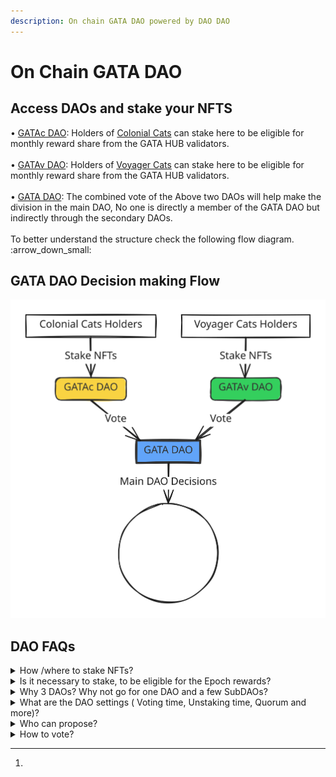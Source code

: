 ```yaml
---
description: On chain GATA DAO powered by DAO DAO
---
```


# On Chain GATA DAO

## Access DAOs and stake your NFTS

• [GATAc DAO](https://daodao.zone/dao/stars19fz2t65uqlhrrznpllmmu7nzsvv3v2p4wruypthy7yjpsz5rltvqp6gjsk): Holders of [Colonial Cats](https://www.stargaze.zone/m/stars1yw4xvtc43me9scqfr2jr2gzvcxd3a9y4eq7gaukreugw2yd2f8tssqyvcm/tokens) can stake here to be eligible for monthly reward share from the GATA HUB validators.  \
\
• [GATAv DAO](https://daodao.zone/dao/stars1t5kx0emmfep57u8g6dupd6zs6z58v39zky852gm58lj3nwpuexuq0krw0c):  Holders of [Voyager Cats](https://www.stargaze.zone/m/voyagercats/tokens) can stake here to be eligible for monthly reward share from the GATA HUB validators.\
\
• [GATA DAO](https://daodao.zone/dao/stars1v9yezwju74fyjkjrzh7j90y5ga9xg2ulzft0z69nmtlh0hayvhuqnpsenf): The combined vote of the Above two DAOs will help make the division in the main DAO, No one is directly a member of the GATA DAO but indirectly through the secondary DAOs.  \
\
To better understand the structure check the following flow diagram. :arrow\_down\_small:

## GATA DAO Decision making Flow

<img src="../../.gitbook/assets/file.excalidraw (1).svg" alt="GATA DAO Decision making" class="gitbook-drawing">

## DAO FAQs

<details>

<summary>How /where to stake NFTs?</summary>

Holders of [Colonial Cats](https://www.stargaze.zone/m/stars1yw4xvtc43me9scqfr2jr2gzvcxd3a9y4eq7gaukreugw2yd2f8tssqyvcm/tokens) can stake [here ](https://daodao.zone/dao/stars19fz2t65uqlhrrznpllmmu7nzsvv3v2p4wruypthy7yjpsz5rltvqp6gjsk)to be eligible for monthly reward share from the GATA HUB validators.  \
\
&#x20;Holders of [Voyager Cats](https://www.stargaze.zone/m/voyagercats/tokens) can stake [here ](https://daodao.zone/dao/stars1t5kx0emmfep57u8g6dupd6zs6z58v39zky852gm58lj3nwpuexuq0krw0c)to be eligible for monthly reward share from the GATA HUB validators.&#x20;

* &#x20;Log[^1] in with the account you hold NFTs in.&#x20;

\
![](<../../.gitbook/assets/image (18).png>)

* Chose your wallet and connect&#x20;

![](<../../.gitbook/assets/image (20).png>)

* mange your stake

&#x20;![](<../../.gitbook/assets/image (21).png>)

</details>

<details>

<summary>Is it necessary to stake, to be eligible for the Epoch rewards?</summary>

Yes.\
\
With the staking functionality finally in place, GATA is switching the distribution of GATA epoch rewards to active stakers\
\
• To continue to be eligible for monthly GATA epoch rewards, you need to stake your GATA in the DAO of the respective collection \
\
• From epoch 20 (1st April 2024) onward, only holders that staked their GATA will receive epoch rewards on distribution day

</details>

<details>

<summary>Why 3 DAOs? Why not go for one DAO and a few SubDAOs?</summary>

DAODAO doesn't support governance with/by staking of multiple NFT collections in one DAO yet. Because of this, we decided to go for separate DAOs for each collection. \
\
• The collection DAO's are the sole members of the main GATA DAO.\
\
• Therefore, holders of GATAc & GATAv vote directly on governance proposals of the Main DAO through their own DAOs & the result of each collection DAO will be passed as vote to main DAO, automatically.\


</details>

<details>

<summary>What are the DAO settings ( Voting time, Unstaking time, Quorum and more)?</summary>

• 3 days voting time&#x20;

• 5 days unstaking time&#x20;

• 10% quorum&#x20;

• 1000 STARS for proposal creation + refund in case of failed vote

</details>

<details>

<summary>Who can propose? </summary>

Any DAO member can start a governance proposal, proposal deposit is 1000 $STARS which will be refunded after the voting time.  &#x20;

</details>

<details>

<summary>How to vote?</summary>

* To be eligible for the vote, you need to have the VP before the proposal goes live.&#x20;
* If someone have the VP to vote on the proposal.&#x20;
* Voting time is 3 dyas.&#x20;
* Vote can be changed anytime during the voting time.
* All live proposal show up on the proposal tab of DAO.&#x20;

<img src="../../.gitbook/assets/image (22).png" alt="" data-size="original">

Open the proposal and vote as you deem right \


<img src="../../.gitbook/assets/image (23).png" alt="" data-size="original">

submit the transaction, approve in your wallet, you need some $STARS for gas.&#x20;

</details>

[^1]: 
